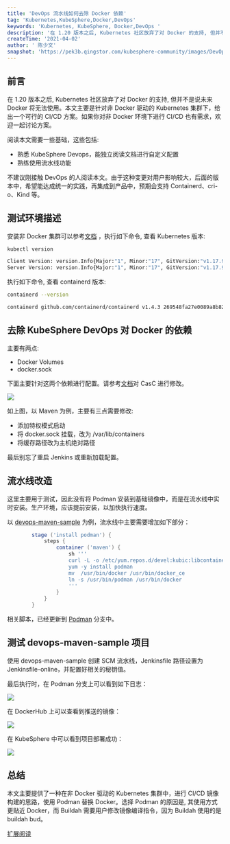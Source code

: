 ```yaml
---
title: 'DevOps 流水线如何去除 Docker 依赖'
tag: 'Kubernetes,KubeSphere,Docker,DevOps'
keywords: 'Kubernetes, KubeSphere, Docker,DevOps '
description: '在 1.20 版本之后, Kubernetes 社区放弃了对 Docker 的支持, 但并不是说未来 Docker 将无法使用。本文主要是针对非 Docker 驱动的 Kubernetes 集群下，给出一个可行的 CI/CD 方案。'
createTime: '2021-04-02'
author: ' 陈少文'
snapshot: 'https://pek3b.qingstor.com/kubesphere-community/images/DevOps.png'
---
```


## 前言

在 1.20 版本之后, Kubernetes 社区放弃了对 Docker 的支持, 但并不是说未来 Docker 将无法使用。本文主要是针对非 Docker 驱动的 Kubernetes 集群下，给出一个可行的 CI/CD 方案。如果你对非 Docker 环境下进行 CI/CD 也有需求，欢迎一起讨论方案。

阅读本文需要一些基础，这些包括:

- 熟悉 KubeSphere Devops，能独立阅读文档进行自定义配置
- 熟练使用流水线功能

不建议刚接触 DevOps 的人阅读本文。由于这种变更对用户影响较大，后面的版本中，希望能达成统一的实践，再集成到产品中，预期会支持 Containerd、cri-o、Kind 等。

## 测试环境描述

安装非 Docker 集群可以参考[文档](https://kubesphere.com.cn/forum/d/3054-dockerkubernetes) ，执行如下命令, 查看 Kubernetes 版本:

```bash
kubectl version

Client Version: version.Info{Major:"1", Minor:"17", GitVersion:"v1.17.9", GitCommit:"4fb7ed12476d57b8437ada90b4f93b17ffaeed99", GitTreeState:"clean", BuildDate:"2020-07-15T16:18:16Z", GoVersion:"go1.13.9", Compiler:"gc", Platform:"linux/amd64"}
Server Version: version.Info{Major:"1", Minor:"17", GitVersion:"v1.17.9", GitCommit:"4fb7ed12476d57b8437ada90b4f93b17ffaeed99", GitTreeState:"clean", BuildDate:"2020-07-15T16:10:45Z", GoVersion:"go1.13.9", Compiler:"gc", Platform:"linux/amd64"}
```

执行如下命令, 查看 containerd 版本:

```bash
containerd --version

containerd github.com/containerd/containerd v1.4.3 269548fa27e0089a8b8278fc4
```

## 去除 KubeSphere DevOps 对 Docker 的依赖

主要有两点:

- Docker Volumes
- docker.sock

下面主要针对这两个依赖进行配置。请参考[文档](https://kubesphere.com.cn/docs/devops-user-guide/how-to-use/jenkins-setting/#%E4%BF%AE%E6%94%B9-configmap)对 CasC 进行修改。

![](https://pek3b.qingstor.com/kubesphere-community/images/1614235951-198104-image.png)

如上图，以 Maven 为例，主要有三点需要修改:

- 添加特权模式启动
- 将 docker.sock 挂载，改为 /var/lib/containers 
- 将缓存路径改为主机绝对路径

最后别忘了重启 Jenkins 或重新加载配置。

## 流水线改造

这里主要用于测试，因此没有将 Podman 安装到基础镜像中，而是在流水线中实时安装。生产环境，应该提前安装，以加快执行速度。

以 [devops-maven-sample](https://github.com/kubesphere/devops-maven-sample) 为例，流水线中主要需要增加如下部分：

```groovy
        stage ('install podman') {
            steps {
                container ('maven') {
                    sh '''
                    curl -L -o /etc/yum.repos.d/devel:kubic:libcontainers:stable.repo https://download.opensuse.org/repositories/devel:/kubic:/libcontainers:/stable/CentOS_7/devel:kubic:libcontainers:stable.repo
                    yum -y install podman
                    mv  /usr/bin/docker /usr/bin/docker_ce
                    ln -s /usr/bin/podman /usr/bin/docker
                    '''
                }
            }
        }
```

相关脚本，已经更新到 [Podman](https://github.com/kubesphere/devops-maven-sample/tree/podman) 分支中。

## 测试 devops-maven-sample 项目

使用 devops-maven-sample 创建 SCM 流水线，Jenkinsfile 路径设置为 Jenkinsfile-online，并配置好相关的秘钥值。

最后执行时，在 Podman 分支上可以看到如下日志：

![](https://pek3b.qingstor.com/kubesphere-community/images/1614237295-982966-image.png)

在 DockerHub 上可以查看到推送的镜像：

![](https://pek3b.qingstor.com/kubesphere-community/images/1614237330-638516-image.png)

在 KubeSphere 中可以看到项目部署成功：

![](https://pek3b.qingstor.com/kubesphere-community/images/1614237379-95947-image.png)

## 总结

本文主要提供了一种在非 Docker 驱动的 Kubernetes 集群中，进行 CI/CD 镜像构建的思路，使用 Podman 替换 Docker。选择 Podman 的原因是, 其使用方式更贴近 Docker，而 Buildah 需要用户修改镜像编译指令，因为 Buildah 使用的是 buildah bud。

[扩展阅读](https://www.chenshaowen.com/blog/using-podman-to-build-images-under-kubernetes-and-jenkins.html)